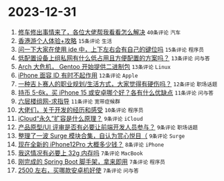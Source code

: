 # 2023-12-31

1. [修车修出事情来了，各位大佬帮我看看怎么解决](https://www.v2ex.com/t/1004745) `40条评论` `汽车`
1. [香港游个人体验+攻略](https://www.v2ex.com/t/1004788) `15条评论` `生活`
1. [问一下大家在使用 ide 中，上下左右会有自己的键位吗](https://www.v2ex.com/t/1004757) `15条评论` `程序员`
1. [低配置设备上组私网有什么低占用且方便配置的方案吗？](https://www.v2ex.com/t/1004758) `13条评论` `问与答`
1. [Arch 大危机， Gentoo 开始提供二进制包](https://www.v2ex.com/t/1004744) `13条评论` `Linux`
1. [iPhone 面容 ID 有时不起作用](https://www.v2ex.com/t/1004755) `12条评论` `Apple`
1. [一种吉卜赛人的职业规划/生活方式，大家觉得有硬伤吗？](https://www.v2ex.com/t/1004752) `12条评论` `职场话题`
1. [持币 5-6k，买 iPhone 15 或安卓哪个好？各有什么优缺点](https://www.v2ex.com/t/1004756) `11条评论` `问与答`
1. [六层楼组网-求指导](https://www.v2ex.com/t/1004749) `11条评论` `宽带症候群`
1. [大佬们，关于开发的经历和感受](https://www.v2ex.com/t/1004750) `10条评论` `程序员`
1. [iCloud“永久”扩容是什么原理？](https://www.v2ex.com/t/1004778) `9条评论` `iCloud`
1. [产品原型/UI 评审是否有必要让前端开发人员参与？](https://www.v2ex.com/t/1004769) `9条评论` `职场话题`
1. [整理了一波 Surge 模块合集，自认为赏心悦目（](https://www.v2ex.com/t/1004746) `9条评论` `Surge`
1. [现在全新的 iPhone12Pro 大概多少钱？](https://www.v2ex.com/t/1004779) `8条评论` `iPhone`
1. [我这情况有必要上 32g 内存吗](https://www.v2ex.com/t/1004777) `7条评论` `MacBook`
1. [刚完成的 Spring Boot 脚手架，拿来即用](https://www.v2ex.com/t/1004774) `7条评论` `程序员`
1. [2500 左右，买哪款安卓机好使](https://www.v2ex.com/t/1004768) `7条评论` `问与答`
